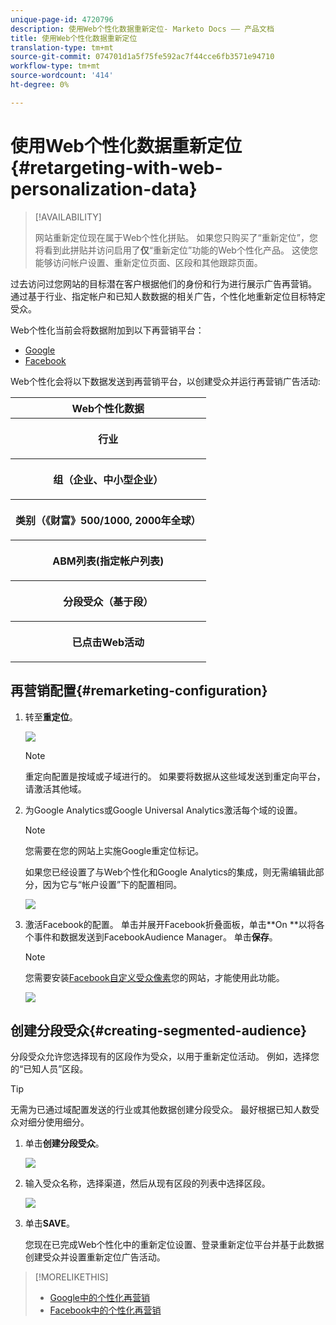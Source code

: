 ```yaml
---
unique-page-id: 4720796
description: 使用Web个性化数据重新定位- Marketo Docs —— 产品文档
title: 使用Web个性化数据重新定位
translation-type: tm+mt
source-git-commit: 074701d1a5f75fe592ac7f44cce6fb3571e94710
workflow-type: tm+mt
source-wordcount: '414'
ht-degree: 0%

---
```



# 使用Web个性化数据重新定位{#retargeting-with-web-personalization-data}

>[!AVAILABILITY]
>
>
>网站重新定位现在属于Web个性化拼贴。 如果您只购买了“重新定位”，您将看到此拼贴并访问启用了&#x200B;**仅**“重新定位”功能的Web个性化产品。 这使您能够访问帐户设置、重新定位页面、区段和其他跟踪页面。

过去访问过您网站的目标潜在客户根据他们的身份和行为进行展示广告再营销。 通过基于行业、指定帐户和已知人数数据的相关广告，个性化地重新定位目标特定受众。

Web个性化当前会将数据附加到以下再营销平台：

* [Google](personalized-remarketing-in-google.md)
* [Facebook](personalized-remarketing-in-facebook.md)

Web个性化会将以下数据发送到再营销平台，以创建受众并运行再营销广告活动:

<table> 
 <tbody> 
  <tr> 
   <th colspan="1">Web个性化数据</th> 
  </tr> 
  <tr> 
   <th><p>行业</p></th> 
  </tr> 
  <tr> 
   <th><p>组（企业、中小型企业）</p></th> 
  </tr> 
  <tr> 
   <th><p>类别（《财富》500/1000, 2000年全球）</p></th> 
  </tr> 
  <tr> 
   <th><p>ABM列表(指定帐户列表)</p></th> 
  </tr> 
  <tr> 
   <th><p>分段受众（基于段）</p></th> 
  </tr> 
  <tr> 
   <th><p>已点击Web活动</p></th> 
  </tr> 
 </tbody> 
</table>

## 再营销配置{#remarketing-configuration}

1. 转至&#x200B;**重定位**。

   ![](assets/one.png)

   >[!NOTE]
   >
   >重定向配置是按域或子域进行的。 如果要将数据从这些域发送到重定向平台，请激活其他域。

1. 为Google Analytics或Google Universal Analytics激活每个域的设置。

   >[!NOTE]
   >
   >您需要在您的网站上实施Google重定位标记。
   >
   >
   >如果您已经设置了与Web个性化和Google Analytics的集成，则无需编辑此部分，因为它与“帐户设置”下的配置相同。

   ![](assets/two.png)

1. 激活Facebook的配置。 单击并展开Facebook折叠面板，单击**On **以将各个事件和数据发送到FacebookAudience Manager。 单击&#x200B;**保存**。

   >[!NOTE]
   >
   >您需要安装[Facebook自定义受众像素](https://developers.facebook.com/docs/ads-for-websites/website-custom-audiences/getting-started#install-the-pixel)您的网站，才能使用此功能。

   ![](assets/three.png)

## 创建分段受众{#creating-segmented-audience}

分段受众允许您选择现有的区段作为受众，以用于重新定位活动。 例如，选择您的“已知人员”区段。

>[!TIP]
>
>无需为已通过域配置发送的行业或其他数据创建分段受众。 最好根据已知人数受众对细分使用细分。

1. 单击&#x200B;**创建分段受众**。

   ![](assets/image2015-1-15-16-3a36-3a38.png)

1. 输入受众名称，选择渠道，然后从现有区段的列表中选择区段。

   ![](assets/image2015-1-15-16-3a40-3a17.png)

1. 单击&#x200B;**SAVE**。

   您现在已完成Web个性化中的重新定位设置、登录重新定位平台并基于此数据创建受众并设置重新定位广告活动。

>[!MORELIKETHIS]
>
>* [Google中的个性化再营销](personalized-remarketing-in-google.md)
>* [Facebook中的个性化再营销](personalized-remarketing-in-facebook.md)

